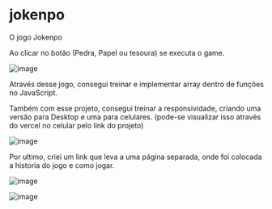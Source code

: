 # jokenpo
O jogo Jokenpo

Ao clicar no botão (Pedra, Papel ou tesoura) se executa o game.

![image](https://user-images.githubusercontent.com/109930651/193898595-1ab95787-8497-4daa-9bbc-9d399fc91e56.png)

Através desse jogo, consegui treinar e implementar array dentro de funções no JavaScript.

Também com esse projeto, consegui treinar a responsividade, criando uma versão para Desktop e uma para celulares.
(pode-se visualizar isso através do vercel no celular pelo link do projeto)

![image](https://user-images.githubusercontent.com/109930651/193900132-f6425bf8-ce30-48ad-9003-f8a24b2d2169.png)

Por ultimo, criei um link que leva a uma página separada, onde foi colocada a historia do jogo e como jogar.

![image](https://user-images.githubusercontent.com/109930651/195744312-98f003fe-08cd-4004-84bf-f1cd9305f90e.png)

![image](https://user-images.githubusercontent.com/109930651/195744386-2657bb7f-b976-4729-82cd-32e2da2a77d8.png)
